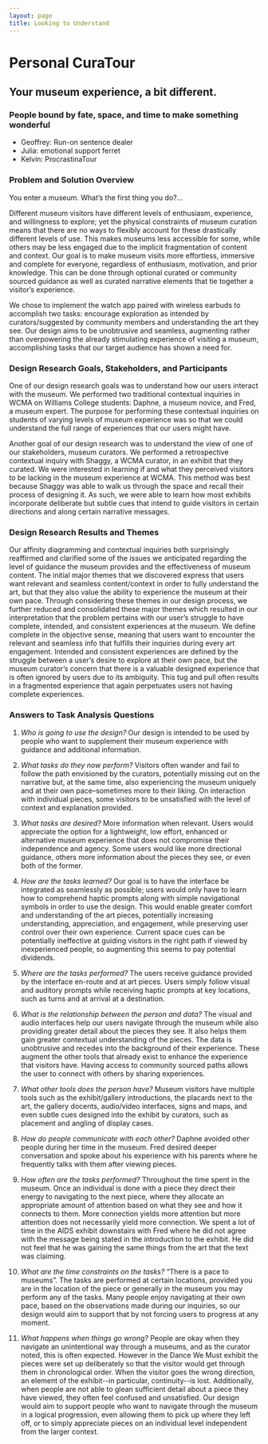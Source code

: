 ```yaml
---
layout: page
title: Looking to Understand
---
```


# Personal CuraTour
## Your museum experience, a bit different.

### People bound by fate, space, and time to make something wonderful

- Geoffrey: Run-on sentence dealer
- Julia: emotional support ferret 
- Kelvin: ProcrastinaTour

### Problem and Solution Overview

You enter a museum. What’s the first thing you do?...

Different museum visitors have different levels of enthusiasm, experience, and willingness to explore; yet the physical constraints of museum curation means that there are no ways to flexibly account for these drastically different levels of use. This makes museums less accessible for some, while others may be less engaged due to the implicit fragmentation of content and context. Our goal is to make museum visits more effortless, immersive and complete for everyone, regardless of enthusiasm, motivation, and prior knowledge. This can be done through optional curated or community sourced guidance as well as curated narrative elements that tie together a visitor’s experience.

We chose to implement the watch app paired with wireless earbuds to accomplish two tasks: encourage exploration as intended by curators/suggested by community members and understanding the art they see. Our design aims to be unobtrusive and seamless, augmenting rather than overpowering the already stimulating experience of visiting a museum, accomplishing tasks that our target audience has shown a need for.

### Design Research Goals, Stakeholders, and Participants

One of our design research goals was to understand how our users interact with the museum. We performed two traditional contextual inquiries in WCMA on Williams College students: Daphne, a museum novice, and Fred, a museum expert. The purpose for performing these contextual inquiries on students of varying levels of museum experience was so that we could understand the full range of experiences that our users might have. 

Another goal of our design research was to understand the view of one of our stakeholders, museum curators. We performed a retrospective contextual inquiry with Shaggy, a WCMA curator, in an exhibit that they curated. We were interested in learning if and what they perceived visitors to be lacking in the museum experience at WCMA. This method was best because Shaggy was able to walk us through the space and recall their process of designing it. As such, we were able to learn how most exhibits incorporate deliberate but subtle cues that intend to guide visitors in certain directions and along certain narrative messages. 

### Design Research Results and Themes

Our affinity diagramming and contextual inquiries both surprisingly reaffirmed and clarified some of the issues we anticipated regarding the level of guidance the museum provides and the effectiveness of museum content. The initial major themes that we discovered express that users want relevant and seamless content/context in order to fully understand the art, but that they also value the ability to experience the museum at their own pace. Through considering these themes in our design process, we further reduced and consolidated these major themes which resulted in our interpretation that the problem pertains with our user’s struggle to have complete, intended, and consistent experiences at the museum. We define complete in the objective sense, meaning that users want to encounter the relevant and seamless info that fulfills their inquiries during every art engagement. Intended and consistent experiences are defined by the struggle between a user’s desire to explore at their own pace, but the museum curator’s concern that there is a valuable designed experience that is often ignored by users due to its ambiguity. This tug and pull often results in a fragmented experience that again perpetuates users not having complete experiences. 

### Answers to Task Analysis Questions

1. *Who is going to use the design?* Our design is intended to be used by people who want to supplement their museum experience with guidance and additional information.

2. *What tasks do they now perform?* Visitors often wander and fail to follow the path envisioned by the curators, potentially missing out on the narrative but, at the same time, also experiencing the museum uniquely and at their own pace–sometimes more to their liking. On interaction with individual pieces, some visitors to be unsatisfied with the level of context and explanation provided.

3. *What tasks are desired?* More information when relevant. Users would appreciate the option for a lightweight, low effort, enhanced or alternative museum experience that does not compromise their independence and agency.  Some users would like more directional guidance, others more information about the pieces they see, or even both of the former.

4. *How are the tasks learned?* Our goal is to have the interface be integrated as seamlessly as possible; users would only have to learn how to comprehend haptic prompts along with simple navigational symbols in order to use the design. This would enable greater comfort and understanding of the art pieces, potentially increasing understanding, appreciation, and engagement, while preserving user control over their own experience. Current space cues can be potentially ineffective at guiding visitors in the right path if viewed by inexperienced people, so augmenting this seems to pay potential dividends.

5. *Where are the tasks performed?* The users receive guidance provided by the interface en-route and at art pieces. Users simply follow visual and auditory prompts while receiving haptic prompts at key locations, such as turns and at arrival at a destination.    

6. *What is the relationship between the person and data?* The visual and audio interfaces help our users navigate through the museum while also providing greater detail about the pieces they see. It also helps them gain greater contextual understanding of the pieces. The data is unobtrusive and recedes into the background of their experience. These augment the other tools that already exist to enhance the experience that visitors have. Having access to community sourced paths allows the user to connect with others by sharing experiences.

7. *What other tools does the person have?* Museum visitors have multiple tools such as the exhibit/gallery introductions, the placards next to the art, the gallery docents, audio/video interfaces, signs and maps, and even subtle cues designed into the exhibit by curators, such as placement and angling of display cases.

8. *How do people communicate with each other?* Daphne avoided other people during her time in the museum. Fred desired deeper conversation and spoke about his experience with his parents where he frequently talks with them after viewing pieces. 

9. *How often are the tasks performed?* Throughout the time spent in the museum. Once an individual is done with a piece they direct their energy to navigating to the next piece, where they allocate an appropriate amount of attention based on what they see and how it connects to them. More connection yields more attention but more attention does not necessarily yield more connection. We spent a lot of time in the AIDS exhibit downstairs with Fred where he did not agree with the message being stated in the introduction to the exhibit. He did not feel that he was gaining the same things from the art that the text was claiming.

10. *What are the time constraints on the tasks?* “There is a pace to museums”. The tasks are performed at certain locations, provided you are in the location of the piece or generally in the museum you may perform any of the tasks. Many people enjoy navigating at their own pace, based on the observations made during our inquiries, so our design would aim to support that by not forcing users to progress at any moment.

11. *What happens when things go wrong?* People are okay when they navigate an unintentional way through a museums, and as the curator noted, this is often expected. However in the Dance We Must exhibit the pieces were set up deliberately so that the visitor would get through them in chronological order.  When the visitor goes the wrong direction, an element of the exhibit--in particular, continuity--is lost.  Additionally, when people are not able to glean sufficient detail about a piece they have viewed, they often feel confused and unsatisfied.  Our design would aim to support people who want to navigate through the museum in a logical progression, even allowing them to pick up where they left off, or to simply appreciate pieces on an individual level independent from the larger context.   
